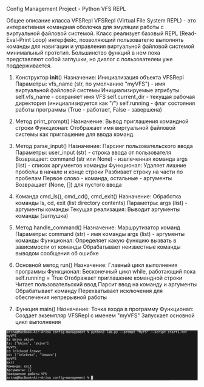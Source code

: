 Config Management Project - Python VFS REPL

Общее описание класса VFSRepl
VFSRepl (Virtual File System REPL) - это интерактивная командная оболочка для эмуляции работы с виртуальной файловой системой. Класс реализует базовый REPL (Read-Eval-Print Loop) интерфейс, позволяющий пользователю выполнять команды для навигации и управления виртуальной файловой системой
минимальный прототип. Большинство функций в нем пока
представляют собой заглушки, но диалог с пользователем уже поддерживается.

1. Конструктор __init__()
Назначение: Инициализация объекта VFSRepl
Параметры: vfs_name (str, по умолчанию "myVFS") - имя виртуальной файловой системы
Инициализируемые атрибуты:
self.vfs_name - сохраняет имя VFS
self.current_dir - текущая рабочая директория (инициализируется как "/")
self.running - флаг состояния работы программы (True - работает, False - завершена)

2. Метод print_prompt()
Назначение: Вывод приглашения командной строки
Функционал: Отображает имя виртуальной файловой системы как приглашение для ввода команд

3. Метод parse_input()
Назначение: Парсинг пользовательского ввода
Параметры:
user_input (str) - строка ввода от пользователя
Возвращает:
command (str или None) - извлеченная команда
args (list) - список аргументов команды
Функционал:
Удаляет лишние пробелы в начале и конце строки
Разбивает строку на части по пробелам
Первое слово - команда, остальные - аргументы
Возвращает (None, []) для пустого ввода

4. Команда cmd_ls(), cmd_cd(), cmd_exit() 
Назначение: Обработка команды ls, cd, exit (list directory contents)
Параметры:
args (list) - аргументы команды
Текущая реализация: Выводит аргументы команды (заглушка)

5. Метод handle_command()
Назначение: Маршрутизатор команд
Параметры:
command (str) - имя команды
args (list) - аргументы команды
Функционал:
Определяет какую функцию вызвать в зависимости от команды
Обрабатывает неизвестные команды выводом сообщения об ошибке


6. Основной метод run()
Назначение: Главный цикл выполнения программы
Функционал:
Бесконечный цикл while, работающий пока self.running = True
Отображает приглашение командной строки
Читает пользовательский ввод
Парсит ввод на команду и аргументы
Обрабатывает команду
Перехватывает исключения для обеспечения непрерывной работы

7. Функция main()
Назначение: Точка входа в программу
Функционал:
Создает экземпляр VFSRepl с именем "myVFS"
Запускает основной цикл выполнения

![alt text](image-2.png)
